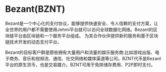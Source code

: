 # Bezant(BZNT)

Bezant是一个中心化的支付协议，能够提供快速安全、令人信赖的支付方案，让全世界的用户都不需要使用Jehmi平台就可以访问全球数据化网络。Bezant的区块链平台由区块链和一个服务平台组成。 为其合作伙伴提供新的服务和基于区块链技术开发的动态支付平台。

Bezant的目标客户群是那些拥有大量用户和流量的娱乐服务商:比如游戏出版、电子商务、音乐和视频流、通信、社交网络和媒体渠道等公司。BZNT代币是Bezant平台的原生货币，也是交易媒介。BZNT可用于免除储存费用、P2P即时支付。
